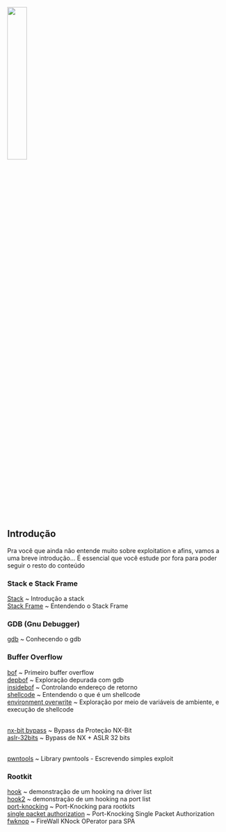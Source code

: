 <img width="30%" src="https://i.imgur.com/CGV9DU1.png"></img>

## Introdução
Pra você que ainda não entende muito sobre exploitation e afins, vamos a uma breve introdução... É essencial que você estude por fora para poder seguir o resto do conteúdo<br>

### Stack e Stack Frame
[Stack](intro/stack.md) ~ Introdução a stack<br>
[Stack Frame](intro/stackf.md) ~ Entendendo o Stack Frame

### GDB (Gnu Debugger)
[gdb](dbg/gdb.md) ~ Conhecendo o gdb<br>

### Buffer Overflow
[bof](bof/bof.md) ~ Primeiro buffer overflow<br>
[depbof](bof/depbof.md) ~ Exploração depurada com gdb<br>
[insidebof](bof/insidebof.md) ~ Controlando endereço de retorno<br>
[shellcode](shellcode.md) ~ Entendendo o que é um shellcode<br>
[environment overwrite](bof/env.md) ~ Exploração por meio de variáveis de ambiente, e execução de shellcode<br><br>

[nx-bit bypass](bof/nx.md) ~ Bypass da Proteção NX-Bit<br>
[aslr-32bits](bof/aslr32.md) ~ Bypass de NX + ASLR 32 bits<br><br>

[pwntools](bof/pwnt.md) ~ Library pwntools - Escrevendo simples exploit<br>

### Rootkit
[hook](rk/hook.md) ~ demonstração de um hooking na driver list<br>
[hook2](rk/hook2.md) ~ demonstração de um hooking na port list<br>
[port-knocking](../net/pknock/pkn.md) ~ Port-Knocking para rootkits<br>
[single packet authorization](../net/pknock/spa.md) ~ Port-Knocking Single Packet Authorization<br>
[fwknop](../net/pknock/fwknop.md) ~ FireWall KNock OPerator para SPA<br>
